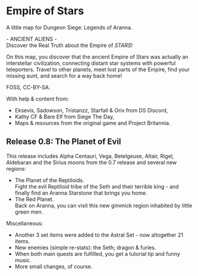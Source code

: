# Empire of Stars

A little map for Dungeon Siege: Legends of Aranna.

\- ANCIENT ALIENS -\
Discover the Real Truth about the Empire of *STARS*!

On this map, you discover that the ancient Empire of Stars was actually an interstellar civilization, connecting distant star systems with powerful teleporters. Travel to other planets, meet lost parts of the Empire, find your missing aunt, and search for a way back home!

FOSS, CC-BY-SA.

With help & content from:
- Eksevis, Sadowson, Tristanzz, Starfall & Orix from DS Discord,
- Kathy CF & Bare Elf from Siege The Day,
- Maps & resources from the original game and Project Britannia.

## Release 0.8: The Planet of Evil

This release includes Alpha Centauri, Vega, Betelgeuse, Altair, Rigel, Aldebaran and the Sirius moons from the 0.7 release and several new regions:
- The Planet of the Reptiloids.\
  Fight the evil Reptiloid tribe of the Seth and their terrible king - and finally find an Aranna Starstone that brings you home.
- The Red Planet.\
  Back on Aranna, you can visit this new gimmick region inhabited by little green men.

Miscellaneous:
- Another 3 set items were added to the Astral Set - now altogether 21 items.
- New enemies (simple re-stats): the Seth; dragon & furies.
- When both main quests are fulfilled, you get a tutorial tip and funny music.
- More small changes, of course.
